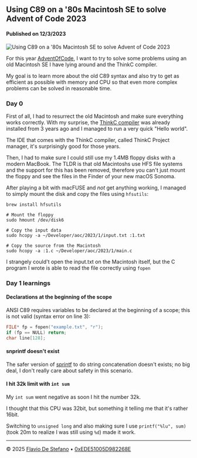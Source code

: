 ## Using C89 on a '80s Macintosh SE to solve Advent of Code 2023

#### Published on 12/3/2023

![Using C89 on a '80s Macintosh SE to solve Advent of Code 2023](https://media2.dev.to/dynamic/image/width=1000,height=420,fit=cover,gravity=auto,format=auto/https%3A%2F%2Fdev-to-uploads.s3.amazonaws.com%2Fuploads%2Farticles%2F5tqxlid54aj7vp5mvwqp.jpeg)

For this year [AdventOfCode](https://adventofcode.com/), I want to try to solve some problems using an old Macintosh SE I have lying around and the ThinkC compiler.

My goal is to learn more about the old C89 syntax and also try to get as efficient as possible with memory and CPU so that even more complex problems can be solved in reasonable time.

### Day 0

First of all, I had to resurrect the old Macintosh and make sure everything works correctly. With my surprise, the [ThinkC compiler](https://beyondloom.com/blog/thinkc.html) was already installed from 3 years ago and I managed to run a very quick "Hello world".

The IDE that comes with the ThinkC compiler, called ThinkC Project manager, it's surprisingly good for those years.

Then, I had to make sure I could still use my 1.4MB floppy disks with a modern MacBook. The TLDR is that old Macintoshs use HFS file systems and the support for this has been removed, therefore you can't just mount the floppy and see the files in the Finder of your new macOS Sonoma.

After playing a bit with macFUSE and *not* get anything working, I managed to simply mount the disk and copy the files using `hfsutils`:

```
brew install hfsutils

# Mount the floppy
sudo hmount /dev/disk6

# Copy the input data
sudo hcopy -a ~/Developer/aoc/2023/1/input.txt :1.txt

# Copy the source from the Macintosh
sudo hcopy -a :1.c ~/Developer/aoc/2023/1/main.c
```

I strangely could't open the input.txt on the Macintosh itself, but the C program I wrote is able to read the file correctly using `fopen`

### Day 1 learnings

#### Declarations at the beginning of the scope

ANSI C89 requires variables to be declared at the beginning of a scope; this is not valid (syntax error on line 3):

```c
FILE* fp = fopen("example.txt", "r");
if (fp == NULL) return;
char line[128];
```

#### snprintf doesn't exist

The safer version of [sprintf](https://cplusplus.com/reference/cstdio/snprintf/) to do string concatenation doesn't exists; no big deal, I don't really care about safety in this scenario.

#### I hit 32k limit with `int sum`

My `int sum` went negative as soon I hit the number 32k. 

I thought that this CPU was 32bit, but something it telling me that it's rather 16bit.

Switching to `unsigned long` and also making sure I use `printf("%lu", sum)` (took 20m to realize I was still using `%d`) made it work.




---

© 2025 [Flavio De Stefano](https://www.kopiro.me) • [0xEDE51005D982268E](https://www.kopiro.me/gpg.txt)
